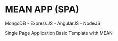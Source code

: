# MEAN APP (SPA)
MongoDB - ExpressJS - AngularJS - NodeJS

Single Page Application Basic Template with MEAN 

